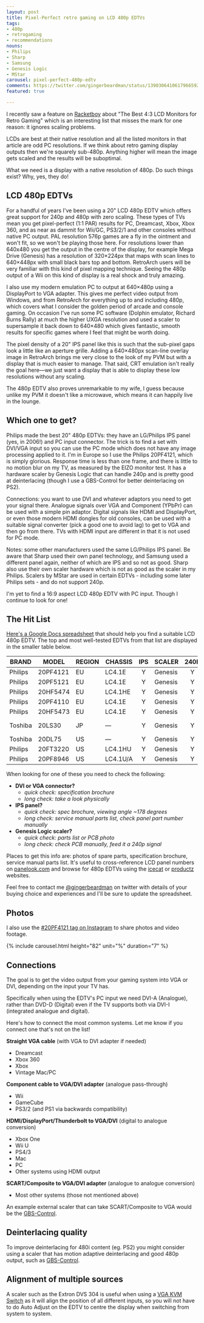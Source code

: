 ```yaml
---
layout: post
title: Pixel-Perfect retro gaming on LCD 480p EDTVs
tags:
- 480p
- retrogaming
- recommendations
nouns:
- Philips
- Sharp
- Samsung
- Genesis Logic
- MStar
carousel: pixel-perfect-480p-edtv
comments: https://twitter.com/gingerbeardman/status/1390306410617966592
featured: true

---
```

I recently saw a feature on [Racketboy](https://www.racketboy.com/retro/the-best-43-square-lcd-monitors-for-retro-gaming-classic-pc-use) about "The Best 4:3 LCD Monitors for Retro Gaming" which is an interesting list that misses the mark for one reason: it ignores scaling problems.

LCDs are best at their native resolution and all the listed monitors in that article are odd PC resolutions. If we think about retro gaming display outputs then we're squarely sub-480p. Anything higher will mean the image gets scaled and the results will be suboptimal.

What we need is a display with a native resolution of 480p. Do such things exist? Why, yes, they do!

## LCD 480p EDTVs

For a handful of years I've been using a 20" LCD 480p EDTV which offers great support for 240p and 480p with zero scaling. These types of TVs mean you get pixel-perfect (1:1 PAR) results for PC, Dreamcast, Xbox, Xbox 360, and as near as dammit for Wii/GC, PS3/2/1 and other consoles without native PC output. PAL resolution 576p games are a fly in the ointment and won't fit, so we won't be playing those here. For resolutions lower than 640x480 you get the output in the centre of the display, for example Mega Drive (Genesis) has a resolution of 320×224px that maps with scan lines to 640×448px with small black bars top and bottom. RetroArch users will be very familiar with this kind of pixel mapping technique. Seeing the 480p output of a Wii on this kind of display is a real shock and truly amazing.

I also use my modern emulation PC to output at 640×480p using a DisplayPort to VGA adapter. This gives me perfect video output from Windows, and from RetroArch for everything up to and including 480p, which covers what I consider the golden period of arcade and console gaming. On occasion I've run some PC software (Dolphin emulator, Richard Burns Rally) at much the higher UXGA resolution and used a scaler to supersample it back down to 640×480 which gives fantastic, smooth results for specific games where I feel that might be worth doing.

The pixel density of a 20" IPS panel like this is such that the sub-pixel gaps look a little like an aperture grille. Adding a 640×480px scan-line overlay image in RetroArch brings me very close to the look of my PVM but with a display that is much easier to manage. That said, CRT emulation isn't really the goal here—we just want a display that is able to display these low resolutions without any scaling.

The 480p EDTV also proves unremarkable to my wife, I guess because unlike my PVM it doesn't like a microwave, which means it can happily live in the lounge.

## Which one to get?

Philips made the best 20" 480p EDTVs: they have an LG/Philips IPS panel (yes, in 2006!) and PC input connector. The trick is to find a set with DVI/VGA input so you can use the PC mode which does not have any image processing applied to it. I'm in Europe so I use the Philips 20PF4121, which is simply glorious. Response time is less than one frame, and there is little to no motion blur on my TV, as measured by the EIZO monitor test. It has a hardware scaler by Genesis Logic that can handle 240p and is pretty good at deinterlacing (though I use a GBS-Control for better deinterlacing on PS2).

Connections: you want to use DVI and whatever adaptors you need to get your signal there. Analogue signals over VGA and Component (YPbPr) can be used with a simple pin adaptor. Digital signals like HDMI and DisplayPort, or even those modern HDMI dongles for old consoles, can be used with a suitable signal converter (pick a good one to avoid lag) to get to VGA and then go from there. TVs with HDMI input are different in that it is not used for PC mode.

Notes: some other manufacturers used the same LG/Philips IPS panel. Be aware that Sharp used their own panel technology, and Samsung used a different panel again, neither of which are IPS and so not as good. Sharp also use their own scaler hardware which is not as good as the scaler in my Philips. Scalers by MStar are used in certain EDTVs - including some later Philips sets - and do not support 240p.

I'm yet to find a 16:9 aspect LCD 480p EDTV with PC input. Though I continue to look for one!

## The Hit List

[Here's a Google Docs spreadsheet](https://docs.google.com/spreadsheets/d/1HOEvXkjMTum_Vd1CJ0RrpvgH0a_Uo0zJc9RwUtfZVZ0/edit?usp=sharing) that should help you find a suitable LCD 480p EDTV. The top and most well-tested EDTVs from that list are displayed in the smaller table below.

| BRAND | MODEL | REGION | CHASSIS | IPS | SCALER | 240P | INPUT | YEAR |
| --- | --- | --- | --- | :---: | --- | :---: | --- | --- |
| Philips | 20PF4121 | EU | LC4.1E | Y | Genesis | Y | DVI | 2006 |
| Philips | 20PF5121 | EU | LC4.1E | Y | Genesis | Y | DVI | 2006 |
| Philips | 20HF5474 | EU | LC4.1HE | Y | Genesis | Y | DVI | 2006 |
| Philips | 20PF4110 | EU | LC4.1E | Y | Genesis | Y | DVI | 2005 |
| Philips | 20HF5473 | EU | LC4.1E | Y | Genesis | Y | DVI | 2005 |
| Toshiba | 20LS30 | JP | — | Y | Genesis | Y | VGA, D2 | 2005 |
| Toshiba | 20DL75 | US | — | Y | Genesis | Y | VGA | 2005 |
| Philips | 20FT3220 | US | LC4.1HU | Y | Genesis | Y | VGA | 2004 |
| Philips | 20PF8946 | US | LC4.1U/A | Y | Genesis | Y | VGA | 2004 |

When looking for one of these you need to check the following:

* **DVI or VGA connector?**
  * _quick check: specification brochure_
  * _long check: take a look physically_
* **IPS panel?**
  * _quick check: spec brochure, viewing angle \~178 degrees_
  * _long check: service manual parts list, check panel part number manually_
* **Genesis Logic scaler?**
  * _quick check: parts list or PCB photo_
  * _long check: check PCB manually, feed it a 240p signal_

Places to get this info are: photos of spare parts, specification brochure, service manual parts list. It's useful to cross-reference LCD panel numbers on [panelook.com](https://www.panelook.com/modelsearch.php?keyword=LC201V02) and browse for 480p EDTVs using the [icecat](https://www.google.com/search?q=%22640+x+480+pixels%22+tv+site%3Ahttps%3A%2F%2Ficecat.biz) or [productz](https://www.google.com/search?q=%22Resolution+640,480%22+tv+site%3Ahttps%3A%2F%2Fproductz.com) websites.

Feel free to contact me [@gingerbeardman](https://twitter.com/gingerbeardman) on twitter with details of your buying choice and experiences and I'll be sure to update the spreadsheet.

## Photos

I also use the [#20PF4121 tag on Instagram](https://www.instagram.com/explore/tags/20pf4121/) to share photos and video footage.

{% include carousel.html height="82" unit="%" duration="7" %}

## Connections

The goal is to get the video output from your gaming system into VGA or DVI, depending on the input your TV has.

Specifically when using the EDTV's PC input we need DVI-A (Analogue), rather than DVD-D (Digital) even if the TV supports both via DVI-I (integrated analogue and digital).

Here's how to connect the most common systems. Let me know if you connect one that's not on the list!

**Straight VGA cable** (with VGA to DVI adapter if needed)

* Dreamcast
* Xbox 360
* Xbox
* Vintage Mac/PC

**Component cable to VGA/DVI adapter** (analogue pass-through)

* Wii
* GameCube
* PS3/2 (and PS1 via backwards compatibility)

**HDMI/DisplayPort/Thunderbolt to VGA/DVI** (digital to analogue conversion)

* Xbox One
* Wii U
* PS4/3
* Mac
* PC
* Other systems using HDMI output

**SCART/Composite to VGA/DVI adapter** (analogue to analogue conversion)

* Most other systems (those not mentioned above)

An example external scaler that can take SCART/Composite to VGA would be the [GBS-Control](https://github.com/ramapcsx2/gbs-control).

## Deinterlacing quality

To improve deinterlacing for 480i content (eg. PS2) you might consider using a scaler that has motion adaptive deinterlacing and good 480p output, such as [GBS-Control](https://github.com/ramapcsx2/gbs-control).

## Alignment of multiple sources

A scaler such as the Extron DVS 304 is useful when using a [VGA KVM Switch](https://en.wikipedia.org/wiki/KVM_switch) as it will align the position of all different inputs, so you will not have to do Auto Adjust on the EDTV to centre the display when switching from system to system.